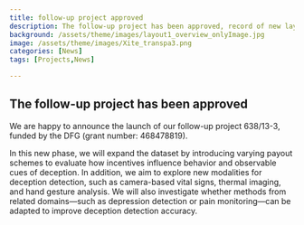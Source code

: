 ```yaml
---
title: follow-up project approved
description: The follow-up project has been approved, record of new layouts of our GAME dataset will start soon
background: /assets/theme/images/layout1_overview_onlyImage.jpg
image: /assets/theme/images/Xite_transpa3.png
categories: [News]
tags: [Projects,News]

---
```


## The follow-up project has been approved

<!-- ![image](/deception/assets/theme/images/mindmap_diagnostik_linked.svg)    href does not work unless image opened in new tab  -->

We are happy to announce the launch of our follow-up project 638/13-3, funded by the DFG (grant number: 468478819).

In this new phase, we will expand the dataset by introducing varying payout schemes to evaluate how incentives influence behavior and observable cues of deception.
In addition, we aim to explore new modalities for deception detection, such as camera-based vital signs, thermal imaging, and hand gesture analysis.
We will also investigate whether methods from related domains—such as depression detection or pain monitoring—can be adapted to improve deception detection accuracy. 

